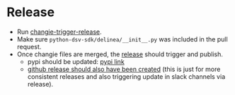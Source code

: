 # Release

- Run [changie-trigger-release](https://github.com/DelineaXPM/python-dsv-sdk/actions/workflows/changie-trigger-release.yml).
- Make sure `python-dsv-sdk/delinea/__init__.py` was included in the pull request.
- Once changie files are merged, the [release](https://github.com/DelineaXPM/python-dsv-sdk/actions/workflows/release.yml) should trigger and publish.
  - pypi should be updated: [pypi link](https://pypi.org/project/python-dsv-sdk/)
  - [github release should also have been created](https://github.com/DelineaXPM/python-dsv-sdk/releases) (this is just for more consistent releases and also triggering update in slack channels via release).
